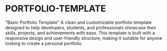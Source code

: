 # PORTFOLIO-TEMPLATE
"Basic Portfolio Template" A clean and customizable portfolio template designed to help developers, students, and professionals showcase their skills, projects, and achievements with ease. This template is built with a responsive design and user-friendly structure, making it suitable for anyone looking to create a personal portfolio.
